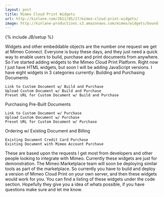 ```yaml
---
layout: post
title: Mimeo Cloud Print Widgets
url: http://kinlane.com/2011/05/17/mimeo-cloud-print-widgets/
image: http://kinlane-productions.s3.amazonaws.com/mimeo/widgets/bound-document-widget.png
---
```

{% include JB/setup %}
Widgets and other embeddable objects are the number one request we get at Mimeo Connect.
Everyone is busy these days, and they just need a quick way to enable users to build, purchase and print documents from anywhere.
So I've started adding widgets to the Mimeo Cloud Print Platform.  Right now I just have HTML widgets, but soon I will be adding JavaScript versions.
I have eight widgets in 3 categories currently:
Building and Purchasing Documents

	Link to Custom Document w/ Build and Purchase
	Upload Custom Document w/ Build and Purchase
	Preset URL for Custom Document w/ Build and Purchase

Purchasing Pre-Built Documents

	Link to Custom Document w/ Purchase
	Upload Custom Document w/ Purchase
	Preset URL for Custom Document w/ Purchase

Ordering w/ Existing Document and Billing

	Existing Document Credit Card Purchase
	Existing Document with Mimeo Account Purchase

These are based upon the requests I get most from developers and other people looking to integrate with Mimeo.
Currently these widgets are just for demonstration.   The Mimeo Marketplace team will soon be deploying similar tools as part of the marketplace.
So currently you have to build and deploy a version of Mimeo Cloud Print on your own server, and then these widgets would work for you.
You can find a listing of these widgets under the code section.
Hopefully they give you a idea of whats possible, if you have questions make sure and let me know.